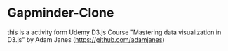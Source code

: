 # Gapminder-Clone
this is a activity form Udemy D3.js Course "Mastering data visualization in D3.js" by Adam Janes (https://github.com/adamjanes)
